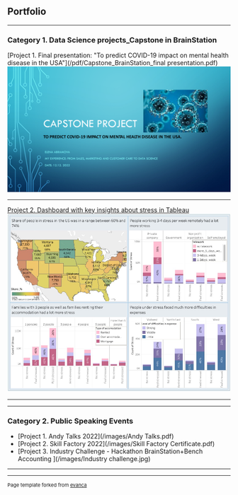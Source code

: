 ## Portfolio

---

### Category 1.  Data Science projects_Capstone in BrainStation

[Project 1. Final presentation: "To predict COVID-19 impact on mental health disease in the USA"](/pdf/Capstone_BrainStation_final presentation.pdf)
<img src="pdf/Capstone_BrainStation_final presentation.pdf?raw=true"/>

---
[Project 2. Dashboard with key insights about stress in Tableau](http://example.com/)
<img src="images/Key insights about stress.jpg?raw=true"/>

---

<!-- [Project 3 Title](http://example.com/) -->
<!-- <img src="images/dummy_thumbnail.jpg?raw=true"/> -->

---

### Category 2. Public Speaking Events

- [Project 1. Andy Talks 2022](/images/Andy Talks.pdf)
- [Project 2. Skill Factory 2022](/images/Skill Factory Certificate.pdf)
- [Project 3. Industry Challenge - Hackathon BrainStation+Bench Accounting ](/images/Industry challenge.jpg)


---




---
<p style="font-size:11px">Page template forked from <a href="https://github.com/evanca/quick-portfolio">evanca</a></p>
<!-- Remove above link if you don't want to attibute -->
